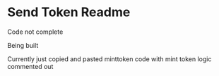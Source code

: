 # Send Token Readme

Code not complete

Being built

Currently just copied and pasted minttoken code with mint token logic commented out